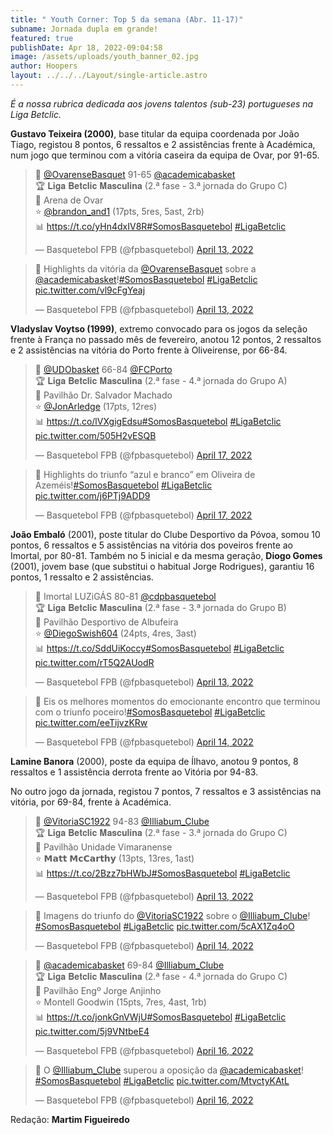 ```yaml
---
title: " Youth Corner: Top 5 da semana (Abr. 11-17)"
subname: Jornada dupla em grande!
featured: true
publishDate: Apr 18, 2022-09:04:58
image: /assets/uploads/youth_banner_02.jpg
author: Hoopers
layout: ../../../Layout/single-article.astro
---
```

*É a nossa rubrica dedicada aos jovens talentos (sub-23) portugueses na Liga Betclic.*

**Gustavo Teixeira (2000)**, base titular da equipa coordenada por João Tiago, registou 8 pontos, 6 ressaltos e 2 assistências frente à Académica, num jogo que terminou com a vitória caseira da equipa de Ovar, por 91-65.

<blockquote class="twitter-tweet"><p lang="pt" dir="ltr">🏀 <a href="https://twitter.com/OvarenseBasquet?ref_src=twsrc%5Etfw">@OvarenseBasquet</a> 91-65 <a href="https://twitter.com/academicabasket?ref_src=twsrc%5Etfw">@academicabasket</a> <br>🏆 𝐋𝐢𝐠𝐚 𝐁𝐞𝐭𝐜𝐥𝐢𝐜 𝐌𝐚𝐬𝐜𝐮𝐥𝐢𝐧𝐚 (2.ª fase - 3.ª jornada do Grupo C)<br>📍 Arena de Ovar<br>⭐ <a href="https://twitter.com/brandon_and1?ref_src=twsrc%5Etfw">@brandon_and1</a> (17pts, 5res, 5ast, 2rb)<br>📊 <a href="https://t.co/yHn4dxIV8R">https://t.co/yHn4dxIV8R</a><a href="https://twitter.com/hashtag/SomosBasquetebol?src=hash&amp;ref_src=twsrc%5Etfw">#SomosBasquetebol</a> <a href="https://twitter.com/hashtag/LigaBetclic?src=hash&amp;ref_src=twsrc%5Etfw">#LigaBetclic</a></p>&mdash; Basquetebol FPB (@fpbasquetebol) <a href="https://twitter.com/fpbasquetebol/status/1514365082779668489?ref_src=twsrc%5Etfw">April 13, 2022</a></blockquote>

<blockquote class="twitter-tweet"><p lang="pt" dir="ltr">🎥 Highlights da vitória da <a href="https://twitter.com/OvarenseBasquet?ref_src=twsrc%5Etfw">@OvarenseBasquet</a> sobre a <a href="https://twitter.com/academicabasket?ref_src=twsrc%5Etfw">@academicabasket</a>!<a href="https://twitter.com/hashtag/SomosBasquetebol?src=hash&amp;ref_src=twsrc%5Etfw">#SomosBasquetebol</a> <a href="https://twitter.com/hashtag/LigaBetclic?src=hash&amp;ref_src=twsrc%5Etfw">#LigaBetclic</a> <a href="https://t.co/vl9cFgYeaj">pic.twitter.com/vl9cFgYeaj</a></p>&mdash; Basquetebol FPB (@fpbasquetebol) <a href="https://twitter.com/fpbasquetebol/status/1514390994241916929?ref_src=twsrc%5Etfw">April 13, 2022</a></blockquote>

**Vladyslav Voytso (1999)**, extremo convocado para os jogos da seleção frente à França no passado mês de fevereiro, anotou 12 pontos, 2 ressaltos e 2 assistências na vitória do Porto frente à Oliveirense, por 66-84.

<blockquote class="twitter-tweet"><p lang="pt" dir="ltr">🏀 <a href="https://twitter.com/UDObasket?ref_src=twsrc%5Etfw">@UDObasket</a> 66-84 <a href="https://twitter.com/FCPorto?ref_src=twsrc%5Etfw">@FCPorto</a> <br>🏆 𝐋𝐢𝐠𝐚 𝐁𝐞𝐭𝐜𝐥𝐢𝐜 𝐌𝐚𝐬𝐜𝐮𝐥𝐢𝐧𝐚 (2.ª fase - 4.ª jornada do Grupo A)<br>📍 Pavilhão Dr. Salvador Machado<br>⭐ <a href="https://twitter.com/JonArledge?ref_src=twsrc%5Etfw">@JonArledge</a> (17pts, 12res) <br>📊 <a href="https://t.co/lVXgigEdsu">https://t.co/lVXgigEdsu</a><a href="https://twitter.com/hashtag/SomosBasquetebol?src=hash&amp;ref_src=twsrc%5Etfw">#SomosBasquetebol</a> <a href="https://twitter.com/hashtag/LigaBetclic?src=hash&amp;ref_src=twsrc%5Etfw">#LigaBetclic</a> <a href="https://t.co/505H2vESQB">pic.twitter.com/505H2vESQB</a></p>&mdash; Basquetebol FPB (@fpbasquetebol) <a href="https://twitter.com/fpbasquetebol/status/1515763788846452747?ref_src=twsrc%5Etfw">April 17, 2022</a></blockquote>

<blockquote class="twitter-tweet"><p lang="pt" dir="ltr">🎥 Highlights do triunfo “azul e branco” em Oliveira de Azeméis!<a href="https://twitter.com/hashtag/SomosBasquetebol?src=hash&amp;ref_src=twsrc%5Etfw">#SomosBasquetebol</a> <a href="https://twitter.com/hashtag/LigaBetclic?src=hash&amp;ref_src=twsrc%5Etfw">#LigaBetclic</a> <a href="https://t.co/j6PTj9ADD9">pic.twitter.com/j6PTj9ADD9</a></p>&mdash; Basquetebol FPB (@fpbasquetebol) <a href="https://twitter.com/fpbasquetebol/status/1515780164881457152?ref_src=twsrc%5Etfw">April 17, 2022</a></blockquote>

**João Embaló** (2001), poste titular do Clube Desportivo da Póvoa, somou 10 pontos, 6 ressaltos e 5 assistências na vitória dos poveiros frente ao Imortal, por 80-81. Também no 5 inicial e da mesma geração, **Diogo Gomes** (2001), jovem base (que substitui o habitual Jorge Rodrigues), garantiu 16 pontos, 1 ressalto e 2 assistências.

<blockquote class="twitter-tweet"><p lang="pt" dir="ltr">🏀 Imortal LUZiGÁS 80-81 <a href="https://twitter.com/cdpbasquetebol?ref_src=twsrc%5Etfw">@cdpbasquetebol</a> <br>🏆 𝐋𝐢𝐠𝐚 𝐁𝐞𝐭𝐜𝐥𝐢𝐜 𝐌𝐚𝐬𝐜𝐮𝐥𝐢𝐧𝐚 (2.ª fase - 3.ª jornada do Grupo B)<br>📍 Pavilhão Desportivo de Albufeira<br>⭐ <a href="https://twitter.com/DiegoSwish604?ref_src=twsrc%5Etfw">@DiegoSwish604</a> (24pts, 4res, 3ast)<br>📊 <a href="https://t.co/SddUiKoccy">https://t.co/SddUiKoccy</a><a href="https://twitter.com/hashtag/SomosBasquetebol?src=hash&amp;ref_src=twsrc%5Etfw">#SomosBasquetebol</a> <a href="https://twitter.com/hashtag/LigaBetclic?src=hash&amp;ref_src=twsrc%5Etfw">#LigaBetclic</a> <a href="https://t.co/rT5Q2AUodR">pic.twitter.com/rT5Q2AUodR</a></p>&mdash; Basquetebol FPB (@fpbasquetebol) <a href="https://twitter.com/fpbasquetebol/status/1514360611391557632?ref_src=twsrc%5Etfw">April 13, 2022</a></blockquote>

<blockquote class="twitter-tweet"><p lang="pt" dir="ltr">🎥 Eis os melhores momentos do emocionante encontro que terminou com o triunfo poceiro!<a href="https://twitter.com/hashtag/SomosBasquetebol?src=hash&amp;ref_src=twsrc%5Etfw">#SomosBasquetebol</a> <a href="https://twitter.com/hashtag/LigaBetclic?src=hash&amp;ref_src=twsrc%5Etfw">#LigaBetclic</a> <a href="https://t.co/eeTijvzKRw">pic.twitter.com/eeTijvzKRw</a></p>&mdash; Basquetebol FPB (@fpbasquetebol) <a href="https://twitter.com/fpbasquetebol/status/1514396910626480128?ref_src=twsrc%5Etfw">April 14, 2022</a></blockquote>

**Lamine Banora** (2000), poste da equipa de Ílhavo, anotou 9 pontos, 8 ressaltos e 1 assistência derrota frente ao Vitória por 94-83. 

No outro jogo da jornada, registou 7 pontos, 7 ressaltos e 3 assistências na vitória, por 69-84, frente à Académica.

<blockquote class="twitter-tweet"><p lang="pt" dir="ltr">🏀 <a href="https://twitter.com/VitoriaSC1922?ref_src=twsrc%5Etfw">@VitoriaSC1922</a> 94-83 <a href="https://twitter.com/Illiabum_Clube?ref_src=twsrc%5Etfw">@Illiabum_Clube</a> <br>🏆 𝐋𝐢𝐠𝐚 𝐁𝐞𝐭𝐜𝐥𝐢𝐜 𝐌𝐚𝐬𝐜𝐮𝐥𝐢𝐧𝐚 (2.ª fase - 3.ª jornada do Grupo C)<br>📍 Pavilhão Unidade Vimaranense<br>⭐ 𝗠𝗮𝘁𝘁 𝗠𝗰𝗖𝗮𝗿𝘁𝗵𝘆 (13pts, 13res, 1ast)<br>📊 <a href="https://t.co/2Bzz7bHWbJ">https://t.co/2Bzz7bHWbJ</a><a href="https://twitter.com/hashtag/SomosBasquetebol?src=hash&amp;ref_src=twsrc%5Etfw">#SomosBasquetebol</a> <a href="https://twitter.com/hashtag/LigaBetclic?src=hash&amp;ref_src=twsrc%5Etfw">#LigaBetclic</a></p>&mdash; Basquetebol FPB (@fpbasquetebol) <a href="https://twitter.com/fpbasquetebol/status/1514363586096898050?ref_src=twsrc%5Etfw">April 13, 2022</a></blockquote>

<blockquote class="twitter-tweet"><p lang="pt" dir="ltr">🎥 Imagens do triunfo do <a href="https://twitter.com/VitoriaSC1922?ref_src=twsrc%5Etfw">@VitoriaSC1922</a> sobre o <a href="https://twitter.com/Illiabum_Clube?ref_src=twsrc%5Etfw">@Illiabum_Clube</a>! <a href="https://twitter.com/hashtag/SomosBasquetebol?src=hash&amp;ref_src=twsrc%5Etfw">#SomosBasquetebol</a> <a href="https://twitter.com/hashtag/LigaBetclic?src=hash&amp;ref_src=twsrc%5Etfw">#LigaBetclic</a> <a href="https://t.co/5cAX1Zq4oO">pic.twitter.com/5cAX1Zq4oO</a></p>&mdash; Basquetebol FPB (@fpbasquetebol) <a href="https://twitter.com/fpbasquetebol/status/1514397688569159681?ref_src=twsrc%5Etfw">April 14, 2022</a></blockquote>

<blockquote class="twitter-tweet"><p lang="pt" dir="ltr">🏀 <a href="https://twitter.com/academicabasket?ref_src=twsrc%5Etfw">@academicabasket</a> 69-84 <a href="https://twitter.com/Illiabum_Clube?ref_src=twsrc%5Etfw">@Illiabum_Clube</a> <br>🏆 𝐋𝐢𝐠𝐚 𝐁𝐞𝐭𝐜𝐥𝐢𝐜 𝐌𝐚𝐬𝐜𝐮𝐥𝐢𝐧𝐚 (2.ª fase - 4.ª jornada do Grupo C)<br>📍 Pavilhão Engº Jorge Anjinho<br>⭐ Montell Goodwin (15pts, 7res, 4ast, 1rb)<br>📊 <a href="https://t.co/jonkGnVWjU">https://t.co/jonkGnVWjU</a><a href="https://twitter.com/hashtag/SomosBasquetebol?src=hash&amp;ref_src=twsrc%5Etfw">#SomosBasquetebol</a> <a href="https://twitter.com/hashtag/LigaBetclic?src=hash&amp;ref_src=twsrc%5Etfw">#LigaBetclic</a> <a href="https://t.co/5j9VNtbeE4">pic.twitter.com/5j9VNtbeE4</a></p>&mdash; Basquetebol FPB (@fpbasquetebol) <a href="https://twitter.com/fpbasquetebol/status/1515403943123296259?ref_src=twsrc%5Etfw">April 16, 2022</a></blockquote>

<blockquote class="twitter-tweet"><p lang="pt" dir="ltr">🎥 O <a href="https://twitter.com/Illiabum_Clube?ref_src=twsrc%5Etfw">@Illiabum_Clube</a> superou a oposição da <a href="https://twitter.com/academicabasket?ref_src=twsrc%5Etfw">@academicabasket</a>! <a href="https://twitter.com/hashtag/SomosBasquetebol?src=hash&amp;ref_src=twsrc%5Etfw">#SomosBasquetebol</a> <a href="https://twitter.com/hashtag/LigaBetclic?src=hash&amp;ref_src=twsrc%5Etfw">#LigaBetclic</a> <a href="https://t.co/MtvctyKAtL">pic.twitter.com/MtvctyKAtL</a></p>&mdash; Basquetebol FPB (@fpbasquetebol) <a href="https://twitter.com/fpbasquetebol/status/1515408063519461377?ref_src=twsrc%5Etfw">April 16, 2022</a></blockquote>

Redação: **Martim Figueiredo**

<script async src="https://platform.twitter.com/widgets.js" charset="utf-8"></script>